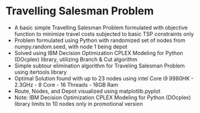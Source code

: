 # Travelling Salesman Problem
- A basic simple Travelling Salesman Problem formulated with objective function to minimize travel costs subjected to basic TSP constraints only
- Problem formulated using Python with randomized set of nodes from numpy.random.seed, with node 1 being depot
- Solved using IBM Decision Optimization CPLEX Modeling for Python (DOcplex) library, utilizing Branch & Cut algorithm
- Simple subtour elimination algorithm for Traveling Salesman Problem using itertools library 
- Optimal Solution found with up to 23 nodes using intel Core i9 9980HK - 2.3GHz - 8 Core - 16 Threads - 16GB Ram
- Route, Nodes, and Depot visualized using matplotlib.pyplot
- Note: IBM Decision Optimization CPLEX Modeling for Python (DOcplex) library limits to 10 nodes only in promotional version
